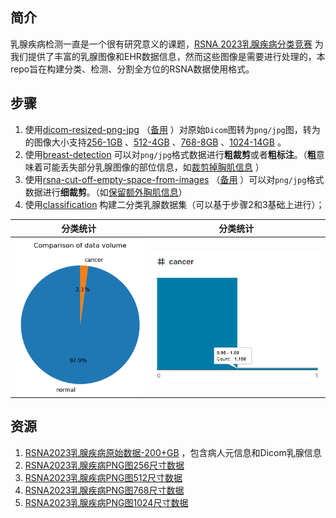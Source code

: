 ## 简介

乳腺疾病检测一直是一个很有研究意义的课题，[RSNA 2023乳腺疾病分类竞赛](https://www.kaggle.com/competitions/rsna-breast-cancer-detection) 为我们提供了丰富的乳腺图像和EHR数据信息，然而这些图像是需要进行处理的，本repo旨在构建分类、检测、分割全方位的RSNA数据使用格式。

## 步骤

1. 使用[dicom-resized-png-jpg](https://www.kaggle.com/code/theoviel/dicom-resized-png-jpg) （[备用](https://github.com/mpu-tt/rsna-breast-dataset/blob/main/code/1-dicom-resized-png-jpg.ipynb) ）对原始`Dicom`图转为`png/jpg`图，转为的图像大小支持[256-1GB](https://www.kaggle.com/datasets/theoviel/rsna-breast-cancer-256-pngs) 、[512-4GB](https://www.kaggle.com/datasets/theoviel/rsna-breast-cancer-512-pngs) 、[768-8GB](https://www.kaggle.com/datasets/theoviel/rsna-breast-cancer-768-pngs) 、[1024-14GB](https://www.kaggle.com/datasets/theoviel/rsna-breast-cancer-1024-pngs) 。
2. 使用[breast-detection](https://github.com/mpu-tt/breast-detection) 可以对`png/jpg`格式数据进行**粗裁剪**或者**粗标注**。（**粗**意味着可能丢失部分乳腺图像的部位信息，如[裁剪掉胸肌信息](https://github.com/mpu-tt/breast-detection/raw/main/images/train_epoch_vis.jpg) ）
3. 使用[rsna-cut-off-empty-space-from-images](https://www.kaggle.com/code/vslaykovsky/rsna-cut-off-empty-space-from-images) （[备用](https://github.com/mpu-tt/rsna-breast-dataset/blob/main/code/2-rsna-cut-off-empty-space-from-images.ipynb) ）可以对`png/jpg`格式数据进行**细裁剪**。（如[保留额外胸肌信息](./images/cut_of_empty.png)）
4. 使用[classification](https://github.com/mpu-tt/rsna-breast-dataset/blob/main/code/3-classification.ipynb) 构建二分类乳腺数据集（可以基于步骤2和3基础上进行）；

|分类统计|分类统计|
|:-:|:-:|
|<img src="./images/normal_cancer.png" width = "300" align=center />|<img src="./images/cancer_count.png" width = "400" align=center />|

## 资源

1. [RSNA2023乳腺疾病原始数据-200+GB](https://www.kaggle.com/competitions/rsna-breast-cancer-detection/data) ，包含病人元信息和Dicom乳腺信息
2. [RSNA2023乳腺疾病PNG图256尺寸数据](https://www.kaggle.com/datasets/theoviel/rsna-breast-cancer-256-pngs) 
3. [RSNA2023乳腺疾病PNG图512尺寸数据](https://www.kaggle.com/datasets/theoviel/rsna-breast-cancer-512-pngs) 
4. [RSNA2023乳腺疾病PNG图768尺寸数据](https://www.kaggle.com/datasets/theoviel/rsna-breast-cancer-768-pngs) 
5. [RSNA2023乳腺疾病PNG图1024尺寸数据](https://www.kaggle.com/datasets/theoviel/rsna-breast-cancer-1024-pngs)
